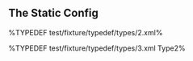 ## The Static Config

%TYPEDEF test/fixture/typedef/types/2.xml%

%TYPEDEF test/fixture/typedef/types/3.xml Type2%